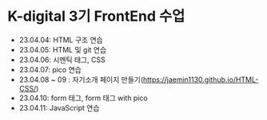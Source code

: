 # K-digital 3기 FrontEnd 수업
+ 23.04.04: HTML 구조 연습
+ 23.04.05: HTML 및 git 연습
+ 23.04.06: 시멘틱 태그, CSS
+ 23.04.07: pico 연습
+ 23.04.08 ~ 09 : 자기소개 페이지 만들기(https://jaemin1130.github.io/HTML-CSS/)
+ 23.04.10: form 태그, form 태그 with pico
+ 23.04.11: JavaScript 연습
